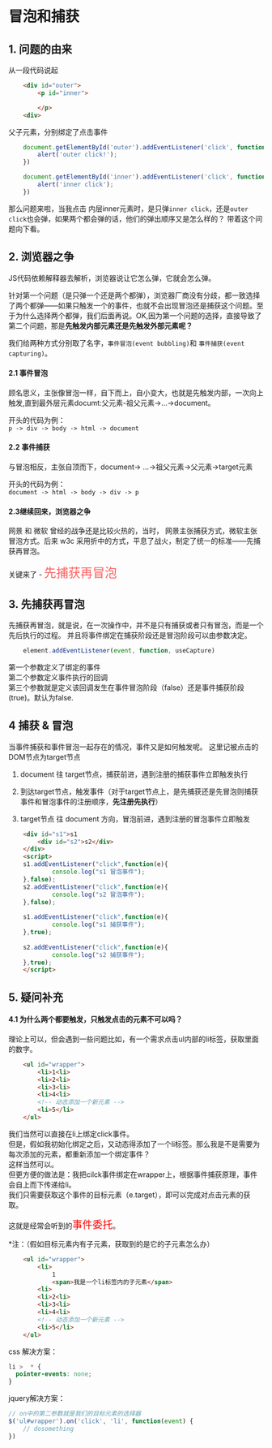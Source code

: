 # 冒泡和捕获

## 1. 问题的由来

从一段代码说起

``` html
    <div id="outer">
        <p id="inner">

        </p>
    <div>
```
父子元素，分别绑定了点击事件

``` javascript
    document.getElementById('outer').addEventListener('click', function(e) {
        alert('outer click!');
    })

    document.getElementById('inner').addEventListener('click', function() {
        alert('inner click');
    })
```

那么问题来啦，当我点击 内层inner元素时，是只弹`inner click`，还是`outer click`也会弹，如果两个都会弹的话，他们的弹出顺序又是怎么样的？
带着这个问题向下看。

## 2. 浏览器之争

JS代码依赖解释器去解析，浏览器说让它怎么弹，它就会怎么弹。

针对第一个问题（是只弹一个还是两个都弹），浏览器厂商没有分歧，都一致选择了两个都弹——如果只触发一个的事件，也就不会出现冒泡还是捕获这个问题。至于为什么选择两个都弹，我们后面再说。OK,因为第一个问题的选择，直接导致了第二个问题，那是**先触发内部元素还是先触发外部元素呢？**

我们给两种方式分别取了名字，`事件冒泡(event bubbling)`和 `事件捕获(event capturing)`。

#### 2.1 事件冒泡
  顾名思义，主张像冒泡一样，自下而上，自小变大，也就是先触发内部，一次向上触发,直到最外层元素documt:父元素-祖父元素->...->document。  

  开头的代码为例：  
 `p -> div -> body -> html -> document`

#### 2.2 事件捕获
  与冒泡相反，主张自顶而下，document-> ...->祖父元素->父元素->target元素
  
  开头的代码为例：  
 `document -> html -> body -> div -> p`

#### 2.3继续回来，浏览器之争
网景 和 微软 曾经的战争还是比较火热的，当时， 网景主张捕获方式，微软主张冒泡方式。后来 w3c 采用折中的方式，平息了战火，制定了统一的标准——先捕获再冒泡。

关键来了 - <span style="font-size:24px; color:#ff5e5e">先捕获再冒泡</span>


## 3. 先捕获再冒泡

先捕获再冒泡，就是说，在一次操作中，并不是只有捕获或者只有冒泡，而是一个先后执行的过程。
并且将事件绑定在捕获阶段还是冒泡阶段可以由参数决定。 

```javascript
    element.addEventListener(event, function, useCapture)
```

第一个参数定义了绑定的事件  
第二个参数定义事件执行的回调  
第三个参数就是定义该回调发生在事件冒泡阶段（false）还是事件捕获阶段(true)。默认为false.

## 4 捕获 & 冒泡
当事件捕获和事件冒泡一起存在的情况，事件又是如何触发呢。
这里记被点击的DOM节点为target节点

 1.  document 往 target节点，捕获前进，遇到注册的捕获事件立即触发执行

 1. 到达target节点，触发事件（对于target节点上，是先捕获还是先冒泡则捕获事件和冒泡事件的注册顺序，**先注册先执行**）

 1.  target节点 往 document 方向，冒泡前进，遇到注册的冒泡事件立即触发
```html
    <div id="s1">s1
        <div id="s2">s2</div>
    </div>
    <script>
    s1.addEventListener("click",function(e){
            console.log("s1 冒泡事件");         
    },false);
    s2.addEventListener("click",function(e){
            console.log("s2 冒泡事件");
    },false);
            
    s1.addEventListener("click",function(e){
            console.log("s1 捕获事件");
    },true);
            
    s2.addEventListener("click",function(e){
            console.log("s2 捕获事件");
    },true);
    </script>
```

## 5. 疑问补充

#### 4.1 为什么两个都要触发，只触发点击的元素不可以吗？
理论上可以，但会遇到一些问题比如，有一个需求点击ul内部的li标签，获取里面的数字。  
```html
    <ul id="wrapper">
        <li>1<li>
        <li>2<li>
        <li>3<li>
        <li>4<li>
        <!-- 动态添加一个新元素 -->
        <li>5</li>
    </ul>
```
我们当然可以直接在li上绑定click事件。  
但是，假如我初始化绑定之后，又动态得添加了一个li标签。那么我是不是需要为每次添加的元素，都重新添加一个绑定事件？  
这样当然可以。  
但更方便的做法是：我把cilck事件绑定在wrapper上，根据事件捕获原理，事件会自上而下传递给li。  
我们只需要获取这个事件的目标元素（e.target），即可以完成对点击元素的获取。

这就是经常会听到的<span style="color:red; font-size:20px;">事件委托</span>。

*注：（假如目标元素内有子元素，获取到的是它的子元素怎么办）

```html
    <ul id="wrapper">
        <li>
            1
            <span>我是一个li标签内的子元素</span>
        <li>
        <li>2<li>
        <li>3<li>
        <li>4<li>
        <!-- 动态添加一个新元素 -->
        <li>5</li>
    </ul>
```

css 解决方案：
```css
li >  * {
  pointer-events: none;
}
```

jquery解决方案：
```javascript
// on中的第二参数就是我们的目标元素的选择器
$('ul#wrapper').on('click', 'li', function(event) {
    // dosomething
})
```

